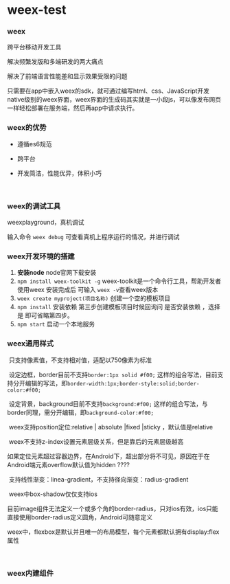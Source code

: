 # weex-test
### weex

跨平台移动开发工具

解决频繁发版和多端研发的两大痛点

解决了前端语言性能差和显示效果受限的问题

只需要在app中嵌入weex的sdk，就可通过编写html、css、JavaScript开发native级别的weex界面，weex界面的生成码其实就是一小段js，可以像发布网页一样轻松部署在服务端，然后再app中请求执行。

### weex的优势

- 遵循es6规范

- 跨平台

- 开发简洁，性能优异，体积小巧

  ​

### weex的调试工具

weexplayground，真机调试

输入命令 `weex debug` 可查看真机上程序运行的情况，并进行调试

### weex开发环境的搭建

1. **安装node**   node官网下载安装
2. `npm install weex-toolkit -g`   weex-toolkit是一个命令行工具，帮助开发者使用weex 安装完成后 可输入 `weex -v`查看weex版本
3. `weex create myproject(项目名称)`   创建一个空的模板项目
4. `npm install` 安装依赖  第三步创建模板项目时候回询问 是否安装依赖 ，选择是 即可省略第四步。
5. `npm start` 启动一个本地服务



### weex通用样式

​		只支持像素值，不支持相对值，适配以750像素为标准

​		设定边框，border目前不支持`border:1px solid #f00;` 这样的组合写法，目前支持分开编辑的写法，即`border-width:1px;border-style:solid;border-color:#f00;`

​		设定背景，background目前不支持`background:#f00;` 这样的组合写法，与border同理，需分开编辑，即`background-color:#f00;`

​		weex支持position定位:relative | absolute |fixed |sticky ，默认值是relative

​		weex不支持z-index设置元素层级关系，但是靠后的元素层级越高

​		如果定位元素超过容器边界，在Android下，超出部分将不可见，原因在于在Android端元素overflow默认值为hidden  ????

​		支持线性渐变：linea-gradient，不支持径向渐变：radius-gradient

​		weex中box-shadow仅仅支持ios

​		目前image组件无法定义一个或多个角的border-radius，只对ios有效，ios只能直接使用border-radius定义圆角，Android可随意定义

​		weex中，flexbox是默认并且唯一的布局模型，每个元素都默认拥有display:flex属性

​		

### weex内建组件

​	


